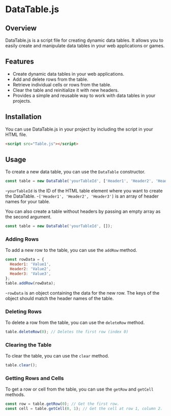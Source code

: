 # DataTable.js

## Overview

DataTable.js is a script file for creating dynamic data tables. It allows you to easily create and manipulate data tables in your web applications or games.

## Features

- Create dynamic data tables in your web applications.
- Add and delete rows from the table.
- Retrieve individual cells or rows from the table.
- Clear the table and reinitialize it with new headers.
- Provides a simple and reusable way to work with data tables in your projects.

## Installation

You can use DataTable.js in your project by including the script in your HTML file.

```html
<script src="Table.js"></script>
```

## Usage

To create a new data table, you can use the `DataTable` constructor.

```javascript
const table = new DataTable('yourTableId', ['Header1', 'Header2', 'Header3']);
```
-`yourTableId` is the ID of the HTML table element where you want to create the DataTable.
-`['Header1', 'Header2', 'Header3']` is an array of header names for your table.

You can also create a table without headers by passing an empty array as the second argument.

```javascript
const table = new DataTable('yourTableId', []);
```

### Adding Rows

To add a new row to the table, you can use the `addRow` method.

```javascript
const rowData = {
  Header1: 'Value1',
  Header2: 'Value2',
  Header3: 'Value3',
};
table.addRow(rowData);
```

-`rowData` is an object containing the data for the new row. The keys of the object should match the header names of the table.

### Deleting Rows

To delete a row from the table, you can use the `deleteRow` method.

```javascript
table.deleteRow(0); // Deletes the first row (index 0)
```

### Clearing the Table

To clear the table, you can use the `clear` method.

```javascript
table.clear();
```

### Getting Rows and Cells

To get a row or cell from the table, you can use the `getRow` and `getCell` methods.

```javascript
const row = table.getRow(0); // Get the first row.
const cell = table.getCell(0, 1); // Get the cell at row 1, column 2.
```
